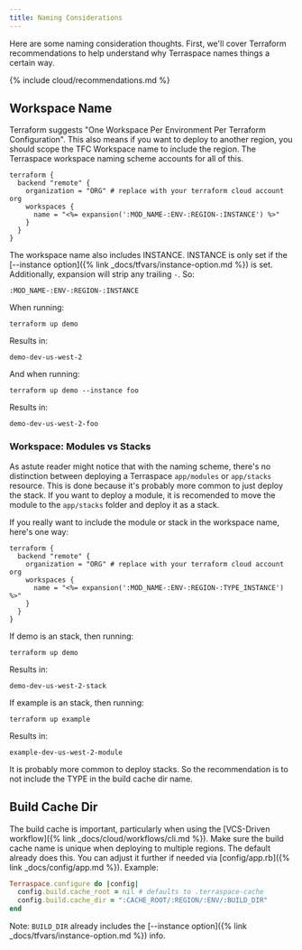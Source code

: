 ```yaml
---
title: Naming Considerations
---
```


Here are some naming consideration thoughts. First, we'll cover Terraform recommendations to help understand why Terraspace names things a certain way.

{% include cloud/recommendations.md %}

## Workspace Name

Terraform suggests "One Workspace Per Environment Per Terraform Configuration". This also means if you want to deploy to another region, you should scope the TFC Workspace name to include the region. The Terraspace workspace naming scheme accounts for all of this.

```hcl
terraform {
  backend "remote" {
    organization = "ORG" # replace with your terraform cloud account org
    workspaces {
      name = "<%= expansion(':MOD_NAME-:ENV-:REGION-:INSTANCE') %>"
    }
  }
}
```

The workspace name also includes INSTANCE. INSTANCE is only set if the [--instance option]({% link _docs/tfvars/instance-option.md %}) is set.  Additionally, expansion will strip any trailing `-`. So:

    :MOD_NAME-:ENV-:REGION-:INSTANCE

When running:

    terraform up demo

Results in:

    demo-dev-us-west-2

And when running:

    terraform up demo --instance foo

Results in:

    demo-dev-us-west-2-foo

### Workspace: Modules vs Stacks

As astute reader might notice that with the naming scheme, there's no distinction between deploying a Terraspace `app/modules` or `app/stacks` resource.  This is done because it's probably more common to just deploy the stack.  If you want to deploy a module, it is recomended to move the module to the `app/stacks` folder and deploy it as a stack.

If you really want to include the module or stack in the workspace name, here's one way:

```hcl
terraform {
  backend "remote" {
    organization = "ORG" # replace with your terraform cloud account org
    workspaces {
      name = "<%= expansion(':MOD_NAME-:ENV-:REGION-:TYPE_INSTANCE') %>"
    }
  }
}
```

If demo is an stack, then running:

    terraform up demo

Results in:

    demo-dev-us-west-2-stack

If example is an stack, then running:

    terraform up example

Results in:

    example-dev-us-west-2-module

It is probably more common to deploy stacks. So the recommendation is to not include the TYPE in the build cache dir name.

## Build Cache Dir

The build cache is important, particularly when using the [VCS-Driven workflow]({% link _docs/cloud/workflows/cli.md %}).  Make sure the build cache name is unique when deploying to multiple regions. The default already does this. You can adjust it further if needed via [config/app.rb]({% link _docs/config/app.md %}). Example:

```ruby
Terraspace.configure do |config|
  config.build.cache_root = nil # defaults to .terraspace-cache
  config.build.cache_dir = ":CACHE_ROOT/:REGION/:ENV/:BUILD_DIR"
end
```

Note: `BUILD_DIR` already includes the [--instance option]({% link _docs/tfvars/instance-option.md %}) info.
